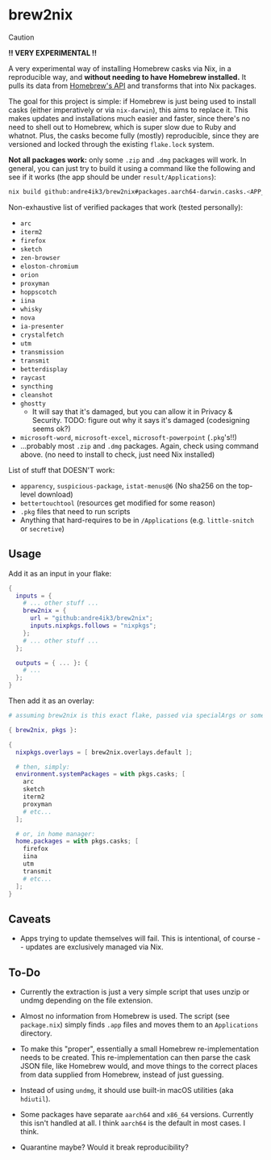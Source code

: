 brew2nix
========

> [!CAUTION]
> **‼️ VERY EXPERIMENTAL ‼️**

A very experimental way of installing Homebrew casks via Nix, in a reproducible
way, and **without needing to have Homebrew installed.** It pulls its data from
[Homebrew's API][1] and transforms that into Nix packages.

The goal for this project is simple: if Homebrew is just being used to install
casks (either imperatively or via `nix-darwin`), this aims to replace it. This
makes updates and installations much easier and faster, since there's no need to
shell out to Homebrew, which is super slow due to Ruby and whatnot. Plus, the
casks become fully (mostly) reproducible, since they are versioned and locked
through the existing `flake.lock` system.

**Not all packages work:** only some `.zip` and `.dmg` packages will work. In
general, you can just try to build it using a command like the following and
see if it works (the app should be under `result/Applications`):

```bash
nix build github:andre4ik3/brew2nix#packages.aarch64-darwin.casks.<APP_NAME> -L
```

Non-exhaustive list of verified packages that work (tested personally):

- `arc`
- `iterm2`
- `firefox`
- `sketch`
- `zen-browser`
- `eloston-chromium`
- `orion`
- `proxyman`
- `hoppscotch`
- `iina`
- `whisky`
- `nova`
- `ia-presenter`
- `crystalfetch`
- `utm`
- `transmission`
- `transmit`
- `betterdisplay`
- `raycast`
- `syncthing`
- `cleanshot`
- `ghostty`
  - It will say that it's damaged, but you can allow it in Privacy & Security. TODO: figure out why it says it's damaged (codesigning seems ok?)
- `microsoft-word`, `microsoft-excel`, `microsoft-powerpoint` (`.pkg`'s!!)
- ...probably most `.zip` and `.dmg` packages. Again, check using command above. (no need to install to check, just need Nix installed)

List of stuff that DOESN'T work:

- `apparency`, `suspicious-package`, `istat-menus@6` (No sha256 on the top-level download)
- `bettertouchtool` (resources get modified for some reason)
- `.pkg` files that need to run scripts
- Anything that hard-requires to be in `/Applications` (e.g. `little-snitch` or `secretive`)

Usage
-----

Add it as an input in your flake:

```nix
{
  inputs = {
    # ... other stuff ...
    brew2nix = {
      url = "github:andre4ik3/brew2nix";
      inputs.nixpkgs.follows = "nixpkgs";
    };
    # ... other stuff ...
  };

  outputs = { ... }: {
    # ...
  };
}
```

Then add it as an overlay:

```nix
# assuming brew2nix is this exact flake, passed via specialArgs or something

{ brew2nix, pkgs }:

{
  nixpkgs.overlays = [ brew2nix.overlays.default ];

  # then, simply:
  environment.systemPackages = with pkgs.casks; [
    arc
    sketch
    iterm2
    proxyman
    # etc...
  ];

  # or, in home manager:
  home.packages = with pkgs.casks; [
    firefox
    iina
    utm
    transmit
    # etc...
  ];
}
```

Caveats
-------

- Apps trying to update themselves will fail. This is intentional, of course -- updates are exclusively managed via Nix.

To-Do
-----

- Currently the extraction is just a very simple script that uses unzip or undmg depending on the file extension.

- Almost no information from Homebrew is used. The script (see `package.nix`) simply finds `.app` files and moves them to an `Applications` directory.

- To make this "proper", essentially a small Homebrew re-implementation needs to be created. This re-implementation can then parse the cask JSON file, like Homebrew would, and move things to the correct places from data supplied from Homebrew, instead of just guessing.

- Instead of using `undmg`, it should use built-in macOS utilities (aka `hdiutil`).

- Some packages have separate `aarch64` and `x86_64` versions. Currently this isn't handled at all. I think `aarch64` is the default in most cases. I think.

- Quarantine maybe? Would it break reproducibility?

[1]: https://formulae.brew.sh/api/cask.json
